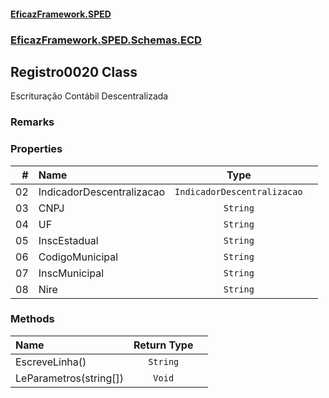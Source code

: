 #### [EficazFramework.SPED](EficazFrameworkSPED.md 'EficazFramework SPED')
### [EficazFramework.SPED.Schemas.ECD](EficazFramework.SPED.Schemas.ECD.md 'EficazFramework.SPED.Schemas.ECD')

## Registro0020 Class

Escrituração Contábil Descentralizada

### Remarks
### Properties

| # | Name | Type | |
| ---: | :--- | :---: | :--- |
| 02 | IndicadorDescentralizacao | `IndicadorDescentralizacao` |  |
| 03 | CNPJ | `String` |  |
| 04 | UF | `String` |  |
| 05 | InscEstadual | `String` |  |
| 06 | CodigoMunicipal | `String` |  |
| 07 | InscMunicipal | `String` |  |
| 08 | Nire | `String` |  |
### Methods

| Name | Return Type | |
| :--- | :---: | :--- |
| EscreveLinha() | `String` |  |
| LeParametros(string[]) | `Void` |  |
